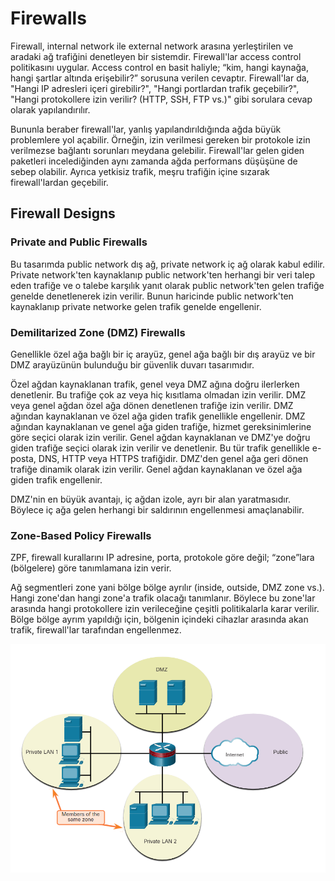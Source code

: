 # Firewalls

Firewall, internal network ile external network arasına yerleştirilen ve aradaki ağ trafiğini denetleyen bir sistemdir. Firewall'lar access control politikasını uygular. Access control en basit haliyle; “kim, hangi kaynağa, hangi şartlar altında erişebilir?” sorusuna verilen cevaptır. Firewall'lar da, "Hangi IP adresleri içeri girebilir?", "Hangi portlardan trafik geçebilir?", "Hangi protokollere izin verilir? (HTTP, SSH, FTP vs.)" gibi sorulara cevap olarak yapılandırılır.

Bununla beraber firewall'lar, yanlış yapılandırıldığında ağda büyük problemlere yol açabilir. Örneğin, izin verilmesi gereken bir protokole izin verilmezse bağlantı sorunları meydana gelebilir. Firewall'lar gelen giden paketleri incelediğinden aynı zamanda ağda performans düşüşüne de sebep olabilir. Ayrıca yetkisiz trafik, meşru trafiğin içine sızarak firewall'lardan geçebilir.

## Firewall Designs

### Private and Public Firewalls

Bu tasarımda public network dış ağ, private network iç ağ olarak kabul edilir. Private network'ten kaynaklanıp public network'ten herhangi bir veri talep eden trafiğe ve o talebe karşılık yanıt olarak public network'ten gelen trafiğe genelde denetlenerek izin verilir. Bunun haricinde public network'ten kaynaklanıp private networke gelen trafik genelde engellenir.

### Demilitarized Zone (DMZ) Firewalls

Genellikle özel ağa bağlı bir iç arayüz, genel ağa bağlı bir dış arayüz ve bir DMZ arayüzünün bulunduğu bir güvenlik duvarı tasarımıdır.

Özel ağdan kaynaklanan trafik, genel veya DMZ ağına doğru ilerlerken denetlenir. Bu trafiğe çok az veya hiç kısıtlama olmadan izin verilir. DMZ veya genel ağdan özel ağa dönen denetlenen trafiğe izin verilir.
DMZ ağından kaynaklanan ve özel ağa giden trafik genellikle engellenir.
DMZ ağından kaynaklanan ve genel ağa giden trafiğe, hizmet gereksinimlerine göre seçici olarak izin verilir.
Genel ağdan kaynaklanan ve DMZ'ye doğru giden trafiğe seçici olarak izin verilir ve denetlenir. Bu tür trafik genellikle e-posta, DNS, HTTP veya HTTPS trafiğidir. DMZ'den genel ağa geri dönen trafiğe dinamik olarak izin verilir.
Genel ağdan kaynaklanan ve özel ağa giden trafik engellenir.

DMZ'nin en büyük avantajı, iç ağdan izole, ayrı bir alan yaratmasıdır. Böylece iç ağa gelen herhangi bir saldırının engellenmesi amaçlanabilir.

### Zone-Based Policy Firewalls

ZPF, firewall kurallarını IP adresine, porta, protokole göre değil; “zone”lara (bölgelere) göre tanımlamana izin verir. 

Ağ segmentleri zone yani bölge bölge ayrılır (inside, outside, DMZ zone vs.). Hangi zone'dan hangi zone'a trafik olacağı tanımlanır. Böylece bu zone'lar arasında hangi protokollere izin verileceğine çeşitli politikalarla karar verilir. Bölge bölge ayrım yapıldığı için, bölgenin içindeki cihazlar arasında akan trafik, firewall'lar tarafından engellenmez.

![image](images/zonebasedfirewalls.png)









